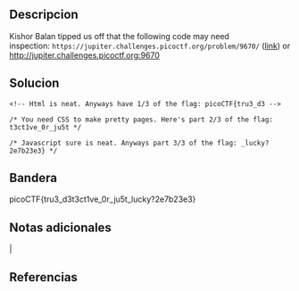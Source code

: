 ## Descripcion

Kishor Balan tipped us off that the following code may need inspection: `https://jupiter.challenges.picoctf.org/problem/9670/` ([link](https://jupiter.challenges.picoctf.org/problem/9670/)) or http://jupiter.challenges.picoctf.org:9670
## Solucion
```
<!-- Html is neat. Anyways have 1/3 of the flag: picoCTF{tru3_d3 -->

/* You need CSS to make pretty pages. Here's part 2/3 of the flag: t3ct1ve_0r_ju5t */

/* Javascript sure is neat. Anyways part 3/3 of the flag: _lucky?2e7b23e3} */

```

## Bandera
picoCTF{tru3_d3t3ct1ve_0r_ju5t_lucky?2e7b23e3}

## Notas adicionales
|


## Referencias
